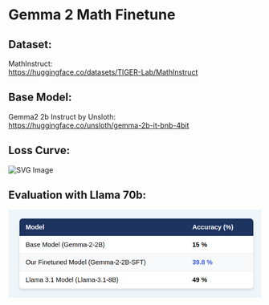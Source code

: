 # Gemma 2 Math Finetune

## Dataset:

MathInstruct:\
https://huggingface.co/datasets/TIGER-Lab/MathInstruct

## Base Model:

Gemma2 2b Instruct by Unsloth:\
https://huggingface.co/unsloth/gemma-2b-it-bnb-4bit

## Loss Curve:

![SVG Image](results/training_loss.svg)

## Evaluation with Llama 70b:

![PNG Image](results/comparison.png)